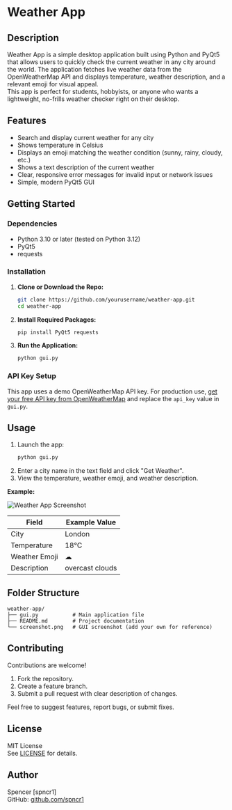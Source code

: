 # Weather App

## Description
Weather App is a simple desktop application built using Python and PyQt5 that allows users to quickly check the current weather in any city around the world. The application fetches live weather data from the OpenWeatherMap API and displays temperature, weather description, and a relevant emoji for visual appeal.  
This app is perfect for students, hobbyists, or anyone who wants a lightweight, no-frills weather checker right on their desktop.

## Features
- Search and display current weather for any city
- Shows temperature in Celsius
- Displays an emoji matching the weather condition (sunny, rainy, cloudy, etc.)
- Shows a text description of the current weather
- Clear, responsive error messages for invalid input or network issues
- Simple, modern PyQt5 GUI

## Getting Started

### Dependencies
- Python 3.10 or later (tested on Python 3.12)
- PyQt5
- requests

### Installation

1. **Clone or Download the Repo:**
   ```sh
   git clone https://github.com/yourusername/weather-app.git
   cd weather-app
   ```

2. **Install Required Packages:**
   ```sh
   pip install PyQt5 requests
   ```

3. **Run the Application:**
   ```sh
   python gui.py
   ```

### API Key Setup
This app uses a demo OpenWeatherMap API key. For production use, [get your free API key from OpenWeatherMap](https://openweathermap.org/appid) and replace the `api_key` value in `gui.py`.

## Usage

1. Launch the app:
   ```sh
   python gui.py
   ```
2. Enter a city name in the text field and click "Get Weather".
3. View the temperature, weather emoji, and weather description.

**Example:**

![Weather App Screenshot](./screenshot.png)

| Field          | Example Value             |
|----------------|--------------------------|
| City           | London                   |
| Temperature    | 18℃                      |
| Weather Emoji  | ☁                        |
| Description    | overcast clouds          |

## Folder Structure

```
weather-app/
├── gui.py           # Main application file
├── README.md        # Project documentation
└── screenshot.png   # GUI screenshot (add your own for reference)
```

## Contributing

Contributions are welcome!  
1. Fork the repository.
2. Create a feature branch.
3. Submit a pull request with clear description of changes.

Feel free to suggest features, report bugs, or submit fixes.

## License

MIT License  
See [LICENSE](./LICENSE) for details.

## Author

Spencer [spncr1]  
GitHub: [github.com/spncr1](https://github.com/spncr1)